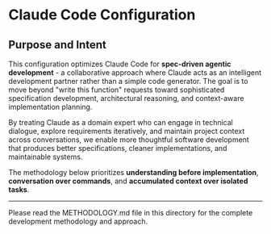 # Claude Code Configuration

## Purpose and Intent

This configuration optimizes Claude Code for **spec-driven agentic development** - a collaborative approach where Claude acts as an intelligent development partner rather than a simple code generator. The goal is to move beyond "write this function" requests toward sophisticated specification development, architectural reasoning, and context-aware implementation planning.

By treating Claude as a domain expert who can engage in technical dialogue, explore requirements iteratively, and maintain project context across conversations, we enable more thoughtful software development that produces better specifications, cleaner implementations, and maintainable systems.

The methodology below prioritizes **understanding before implementation**, **conversation over commands**, and **accumulated context over isolated tasks**.

---

Please read the METHODOLOGY.md file in this directory for the complete development methodology and approach.